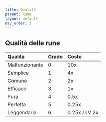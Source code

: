 ```yaml
---
title: Qualità
parent: Rune
layout: default
nav_order: 1
---
```


## Qualità delle rune

| Qualità       | Grado         | Costo         |
|:--------------|:--------------|:--------------|
| Malfunzionante | 0 | 10x |
| Semplice | 1 | 4x |
| Comune | 2 | 2x |
| Efficace | 3 | 1x |
| Pura | 4 | 0.5x |
| Perfetta | 5 | 0.25x |
| Leggendaria | 6 | 0.25x / LV 2x |

